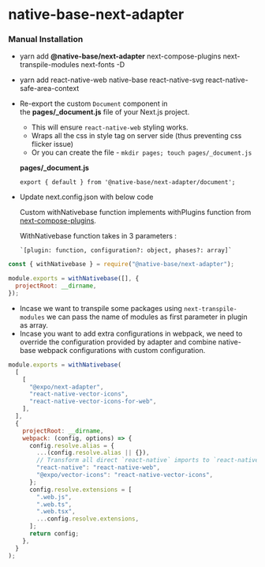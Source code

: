 # native-base-next-adapter

### Manual Installation

- yarn add **@native-base/next-adapter** next-compose-plugins next-transpile-modules next-fonts  -D
- yarn add react-native-web native-base react-native-svg react-native-safe-area-context
- Re-export the custom `Document` component in the **pages/_document.js** file of your Next.js project.
    - This will ensure `react-native-web` styling works.
    - Wraps all the css in style tag on server side (thus preventing css flicker issue)
    - Or you can create the file - `mkdir pages; touch pages/_document.js`
    
    **pages/_document.js**
    
    `export { default } from '@native-base/next-adapter/document';`
    
- Update next.config.json with below code

  Custom withNativebase function implements withPlugins function from [next-compose-plugins](https://github.com/cyrilwanner/next-compose-plugins#usage).

  WithNativebase function takes in 3 parameters :

      `[plugin: function, configuration?: object, phases?: array]`

```jsx
const { withNativebase } = require("@native-base/next-adapter");

module.exports = withNativebase([], {
  projectRoot: __dirname,
});
```

- Incase we want to transpile some packages using `next-transpile-modules` we can pass the              name of modules as first parameter in plugin as array.
- Incase you want to add extra configurations in webpack, we need to override the configuration provided by adapter and combine native-base webpack configurations with custom configuration.

      

```jsx
module.exports = withNativebase(
  [
    [
      "@expo/next-adapter",
      "react-native-vector-icons",
      "react-native-vector-icons-for-web",
    ],
  ],
  {
    projectRoot: __dirname,
    webpack: (config, options) => {
      config.resolve.alias = {
        ...(config.resolve.alias || {}),
        // Transform all direct `react-native` imports to `react-native-web`
        "react-native": "react-native-web",
        "@expo/vector-icons": "react-native-vector-icons",
      };
      config.resolve.extensions = [
        ".web.js",
        ".web.ts",
        ".web.tsx",
        ...config.resolve.extensions,
      ];
      return config;
    },
  }
);
```
